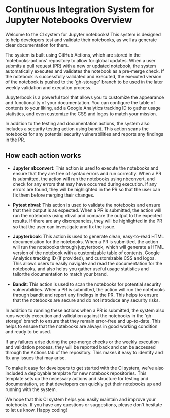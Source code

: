 # Continuous Integration System for Jupyter Notebooks Overview

Welcome to the CI system for Jupyter notebooks! This system is designed to help developers test and validate their notebooks, as well as generate clear documentation for them.

The system is built using GitHub Actions, which are stored in the 'notebooks-actions' repository to allow for global updates. When a user submits a pull request (PR) with a new or updated notebook, the system automatically executes and validates the notebook as a pre-merge check. If the notebook is successfully validated and executed, the executed version of the notebook is pushed to the 'gh-storage' branch to be used in the later weekly validation and execution process.

Jupyterbook is a powerful tool that allows you to customize the appearance and functionality of your documentation. You can configure the table of contents to your liking, add a Google Analytics tracking ID to gather usage statistics, and even customize the CSS and logos to match your mission.

In addition to the testing and documentation actions, the system also includes a security testing action using bandit. This action scans the notebooks for any potential security vulnerabilities and reports any findings in the PR.

## How each action works

- **Jupyter nbconvert**: This action is used to execute the notebooks and ensure that they are free of syntax errors and run correctly. When a PR is submitted, the action will run the notebooks using nbconvert, and check for any errors that may have occurred during execution. If any errors are found, they will be highlighted in the PR so that the user can fix them before merging their changes.

- **Pytest nbval**: This action is used to validate the notebooks and ensure that their output is as expected. When a PR is submitted, the action will run the notebooks using nbval and compare the output to the expected results. If there are any discrepancies, they will be highlighted in the PR so that the user can investigate and fix the issue.

- **Jupyterbook**: This action is used to generate clean, easy-to-read HTML documentation for the notebooks. When a PR is submitted, the action will run the notebooks through jupyterbook, which will generate a HTML version of the notebook with a customizable table of contents, Google Analytics tracking ID (if provided), and customizable CSS and logos. This allows users to easily navigate and read the documentation for the notebooks, and also helps you gather useful usage statistics and tailorthe documentation to match your brand.

- **Bandit**: This action is used to scan the notebooks for potential security vulnerabilities. When a PR is submitted, the action will run the notebooks through bandit and report any findings in the PR. This helps to ensure that the notebooks are secure and do not introduce any security risks.

In addition to running these actions when a PR is submitted, the system also runs weekly execution and validation against the notebooks in the 'gh-storage' branch to ensure that they remain error-free and up-to-date. This helps to ensure that the notebooks are always in good working condition and ready to be used.

If any failures arise during the pre-merge checks or the weekly execution and validation process, they will be reported back and can be accessed through the Actions tab of the repository. This makes it easy to identify and fix any issues that may arise.

To make it easy for developers to get started with the CI system, we've also included a deployable template for new notebook repositories. This template sets up the necessary actions and structure for testing and documentation, so that developers can quickly get their notebooks up and running with the system.

We hope that this CI system helps you easily maintain and improve your notebooks. If you have any questions or suggestions, please don't hesitate to let us know. Happy coding!
